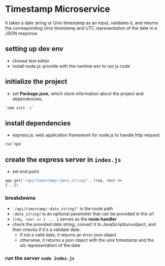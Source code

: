 # Timestamp Microservice
It takes a date string or Unix timestamp as an input, validates it, and returns the corresponding Unix timestamp and UTC representation of the date in a JSON response.
## setting up dev env 
- choose text editor
- install node.js: provide with the runtime env to run js code
## initialize the project
- set __Package.json__, which store information about the project and dependencies, 
```zsh
`npm init -y`
```
## install dependencies
- express.js: web application framework for node.js to handle http request
```zsh
run`npm`
```
## create the express server in `index.js`
- set end point
```js
app.get('/api/timestamp/:date_string?', (req, res) =>
{...})
``` 
### breakdowns
- `'/api/timestamp/:date_string?'` is the route path
- `:date_string?` is an optional parameter that can be provided in the url
- `(req, res) => { ... }` serves as the __route handler__
- check the provided date string, convert it to JavaScript`Date`object, and then checks if it's a validate date.
    - if not a valid date, it returns an error json object
    - otherwise, it returns a json object with the unix timestamp and the utc representation of the date
### run the server `node index.js`